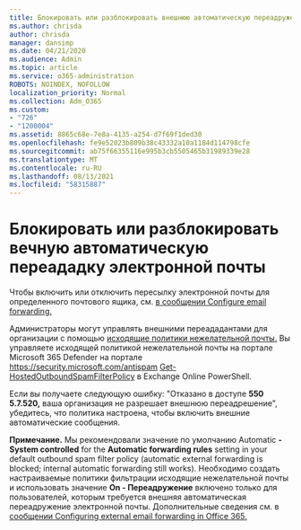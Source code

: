 ```yaml
---
title: Блокировать или разблокировать внешнюю автоматическую переадружение электронной почты
ms.author: chrisda
author: chrisda
manager: dansimp
ms.date: 04/21/2020
ms.audience: Admin
ms.topic: article
ms.service: o365-administration
ROBOTS: NOINDEX, NOFOLLOW
localization_priority: Normal
ms.collection: Adm_O365
ms.custom:
- "726"
- "1200004"
ms.assetid: 8865c68e-7e8a-4135-a254-d7f69f1ded30
ms.openlocfilehash: fe9e52023b809b38c43332a10a1184d114798cfe
ms.sourcegitcommit: ab75f66355116e995b3cb5505465b31989339e28
ms.translationtype: MT
ms.contentlocale: ru-RU
ms.lasthandoff: 08/13/2021
ms.locfileid: "58315887"
---
```

# <a name="block-or-unblock-eternal-automatic-email-forwarding"></a>Блокировать или разблокировать вечную автоматическую переададку электронной почты

Чтобы включить или отключить пересылку электронной почты для определенного почтового ящика, см. [в сообщении Configure email forwarding.](https://docs.microsoft.com/microsoft-365/admin/email/configure-email-forwarding)

Администраторы могут управлять внешними переададантами для организации с помощью [исходящие политики нежелательной почты.](https://docs.microsoft.com/microsoft-365/security/office-365-security/configure-the-outbound-spam-policy) Вы управляете исходящей политикой нежелательной почты на портале Microsoft 365 Defender на портале <https://security.microsoft.com/antispam> [Get-HostedOutboundSpamFilterPolicy](https://docs.microsoft.com/powershell/module/exchange/get-hostedoutboundspamfilterpolicy) в Exchange Online PowerShell.

Если вы получаете следующую ошибку: "Отказано в доступе **550 5.7.520,** ваша организация не разрешает внешнюю переадрешение", убедитесь, что политика настроена, чтобы включить внешние автоматические сообщения.

**Примечание.** Мы рекомендовали значение по умолчанию Automatic **- System controlled** for the **Automatic forwarding rules** setting in your default outbound spam filter policy (automatic external forwarding is blocked; internal automatic forwarding still works). Необходимо создать настраиваемые политики фильтрации исходящие нежелательной почты и использовать значение **On - Переадружение** включено только для пользователей, которым требуется внешняя автоматическая переадружение электронной почты. Дополнительные сведения см. в [сообщении Configuring external email forwarding in Office 365.](https://docs.microsoft.com/microsoft-365/security/office-365-security/external-email-forwarding)
